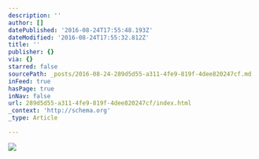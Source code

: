 ```yaml
---
description: ''
author: []
datePublished: '2016-08-24T17:55:48.193Z'
dateModified: '2016-08-24T17:55:32.812Z'
title: ''
publisher: {}
via: {}
starred: false
sourcePath: _posts/2016-08-24-289d5d55-a311-4fe9-819f-4dee820247cf.md
inFeed: true
hasPage: true
inNav: false
url: 289d5d55-a311-4fe9-819f-4dee820247cf/index.html
_context: 'http://schema.org'
_type: Article

---
```

![](https://the-grid-user-content.s3-us-west-2.amazonaws.com/adb52d96-a87c-45a4-b581-cc2e28315702.jpg)